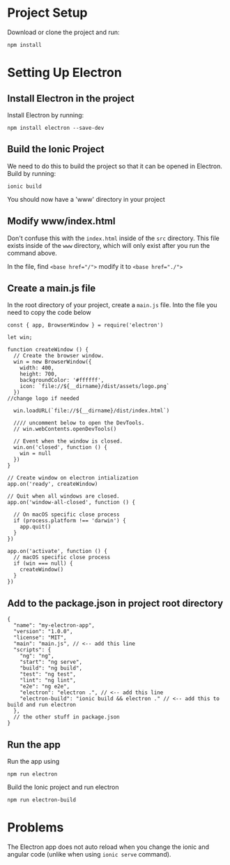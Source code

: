 # Project Setup
Download or clone the project and run:
```
npm install
```

# Setting Up Electron
## Install Electron in the project
Install Electron by running:
```
npm install electron --save-dev
```
## Build the Ionic Project
We need to do this to build the project so that it can be opened in Electron. Build by running:
```
ionic build
```
You should now have a 'www' directory in your project

## Modify www/index.html
Don't confuse this with the `index.html` inside of the `src` directory. This file exists inside of the `www` directory, which will only exist after you run the command above.

In the file, find `<base href="/">` modify it to `<base href="./">`

## Create a main.js file
In the root directory of your project, create a `main.js` file. Into the file you need to copy the code below

```
const { app, BrowserWindow } = require('electron')

let win;

function createWindow () {
  // Create the browser window.
  win = new BrowserWindow({
    width: 400, 
    height: 700,
    backgroundColor: '#ffffff',
    icon: `file://${__dirname}/dist/assets/logo.png`
  })
//change logo if needed

  win.loadURL(`file://${__dirname}/dist/index.html`)

  //// uncomment below to open the DevTools.
  // win.webContents.openDevTools()

  // Event when the window is closed.
  win.on('closed', function () {
    win = null
  })
}

// Create window on electron intialization
app.on('ready', createWindow)

// Quit when all windows are closed.
app.on('window-all-closed', function () {

  // On macOS specific close process
  if (process.platform !== 'darwin') {
    app.quit()
  }
})

app.on('activate', function () {
  // macOS specific close process
  if (win === null) {
    createWindow()
  }
})
```
## Add to the package.json in project root directory
```
{
  "name": "my-electron-app",
  "version": "1.0.0",
  "license": "MIT",
  "main": "main.js", // <-- add this line
  "scripts": {
    "ng": "ng",
    "start": "ng serve",
    "build": "ng build",
    "test": "ng test",
    "lint": "ng lint",
    "e2e": "ng e2e",
    "electron": "electron .", // <-- add this line
    "electron-build": "ionic build && electron ." // <-- add this to build and run electron 
  },
  // the other stuff in package.json
}
```
## Run the app
Run the app using
```
npm run electron
```
Build the Ionic project and run electron
```
npm run electron-build
```

# Problems
The Electron app does not auto reload when you change the ionic and angular code (unlike when using `ionic serve` command).